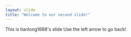 ```yaml
---
layout: slide
title: "Welcome to our second slide!"
---
```

This is tianlong1688's slide
Use the left arrow to go back!